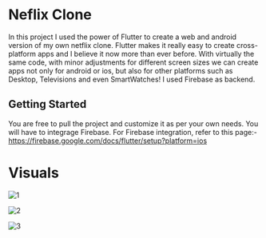 # Neflix Clone

In this project I used the power of Flutter to create a web and android version of my own netflix clone. Flutter makes it really easy to create cross-platform apps and I believe it now more than ever before. With virtually the same code, with minor adjustments for different screen sizes we can create apps not only for android or ios, but also for other platforms such as Desktop, Televisions and even SmartWatches! I used Firebase as backend.

## Getting Started

You are free to pull the project and customize it as per your own needs. You will have to integrage Firebase. For Firebase integration, refer to this page:-
https://firebase.google.com/docs/flutter/setup?platform=ios

# Visuals



![1](https://user-images.githubusercontent.com/64207802/127527043-b6b900b6-98e8-4669-987e-16a98aa2f9b0.png)



![2](https://user-images.githubusercontent.com/64207802/127527087-c7190699-221e-41e7-aa88-295efb8c28e0.png)



![3](https://user-images.githubusercontent.com/64207802/127527122-fe782737-4354-4c38-89c6-9ae8aaac5523.png)
